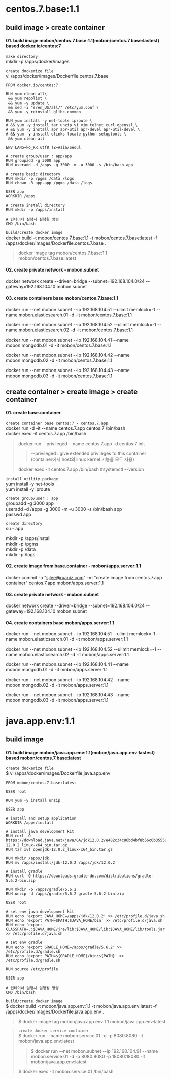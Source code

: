# centos.7.base:1.1

## build image > create container

#### 01. build image mobon/centos.7.base:1.1(mobon/centos.7.base:lastest) based docker.io/centos:7
`make directory`  
mkdir -p /apps/docker/images

`create dockerize file`  
vi /apps/docker/images/Dockerfile.centos.7.base 
```
FROM docker.io/centos:7

RUN yum clean all\
 && yum repolist \
 && yum -y update \
 && sed -i "s/en_US/all/" /etc/yum.conf \
 && yum -y reinstall glibc-common

RUN yum install -y net-tools iproute \
# && yum -y install tar unzip vi vim telnet curl openssl \
# && yum -y install apr apr-util apr-devel apr-util-devel \
# && yum -y install elinks locate python-setuptools \
 && yum clean all

ENV LANG=ko_KR.utf8 TZ=Asia/Seoul

# create group/user : app/app
RUN groupadd -g 3000 app
RUN useradd -d /apps -g 3000 -m -u 3000 -s /bin/bash app

# create basic directory 
RUN mkdir -p /pgms /data /logs
RUN chown -R app.app /pgms /data /logs

USER app
WORKDIR /apps

# create install directory 
RUN mkdir -p /apps/install

# 컨테이너 실행시 실행될 명령
CMD /bin/bash
```

`build/create docker image`  
docker build -t mobon/centos.7.base:1.1 -t mobon/centos.7.base:latest -f /apps/docker/images/Dockerfile.centos.7.base .
>docker image tag mobon/centos.7.base:1.1 mobon/centos.7.base:latest

#### 02. create private network - mobon.subnet
docker network create --driver=bridge --subnet=192.168.104.0/24 --gateway=192.168.104.10 mobon.subnet

#### 03. create containers base mobon/centos.7.base:1.1
docker run --net mobon.subnet --ip 192.168.104.51  --ulimit memlock=-1 --name mobon.elasticsearch.01 -d -it mobon/centos.7.base:1.1
 
docker run --net mobon.subnet --ip 192.168.104.52  --ulimit memlock=-1 --name mobon.elasticsearch.02 -d -it mobon/centos.7.base:1.1
 
docker run --net mobon.subnet --ip 192.168.104.41 --name mobon.mongodb.01 -d -it mobon/centos.7.base:1.1
 
docker run --net mobon.subnet --ip 192.168.104.42 --name mobon.mongodb.02 -d -it mobon/centos.7.base:1.1
 
docker run --net mobon.subnet --ip 192.168.104.43 --name mobon.mongodb.03 -d -it mobon/centos.7.base:1.1
 
## create container > create image > create container

#### 01. create base.container

`create container base centos:7 - centos.7.app`  
docker run -d -it --name centos.7.app centos:7 /bin/bash  
docker exec -it  centos.7.app  /bin/bash

> docker run --privileged --name centos.7.app -d centos:7 init  
>>--privileged
>: give extended privileges to this container
(container에서 host의 linux kernel 기능을 모두 사용)
>
>docker exec -it  centos.7.app  /bin/bash
>#systemctl --version

`install utility package`  
yum install -y net-tools  
yum install -y iproute

`create group/user : app`  
groupadd -g 3000 app  
useradd -d /apps -g 3000 -m -u 3000 -s /bin/bash app  
passwd app

`create directory`  
su - app

mkdir -p /apps/install  
mkdir -p /pgms  
mkdir -p /data  
mkdir -p /logs

#### 02. create image from base.container - mobon/apps.server:1.1
docker commit -a "sjlee@ruaniz.com" -m "create image from centos.7.app container" centos.7.app mobon/apps.server:1.1

#### 03. create private network - mobon.subnet
docker network create --driver=bridge --subnet=192.168.104.0/24 --gateway=192.168.104.10 mobon.subnet

#### 04. create containers base mobon/apps.server:1.1
docker run --net mobon.subnet --ip 192.168.104.51  --ulimit memlock=-1 --name mobon.elasticsearch.01 -d -it mobon/apps.server:1.1
 
docker run --net mobon.subnet --ip 192.168.104.52  --ulimit memlock=-1 --name mobon.elasticsearch.02 -d -it mobon/apps.server:1.1
 
docker run --net mobon.subnet --ip 192.168.104.41 --name mobon.mongodb.01 -d -it mobon/apps.server:1.1
 
docker run --net mobon.subnet --ip 192.168.104.42 --name mobon.mongodb.02 -d -it mobon/apps.server:1.1
 
docker run --net mobon.subnet --ip 192.168.104.43 --name mobon.mongodb.03 -d -it mobon/apps.server:1.1
 

# java.app.env:1.1

## build image

#### 01. build image mobon/java.app.env:1.1(mobon/java.app.env:lastest) based mobon/centos.7.base:latest

`create dockerize file`  
$ vi /apps/docker/images/Dockerfile.java.app.env
```
FROM mobon/centos.7.base:latest

USER root

RUN yum -y install unzip

USER app

# install and setup application
WORKDIR /apps/install

# install java development kit
RUN curl -O https://download.java.net/java/GA/jdk12.0.2/e482c34c86bd4bf8b56c0b35558996b9/10/GPL/openjdk-12.0.2_linux-x64_bin.tar.gz
RUN tar xvf openjdk-12.0.2_linux-x64_bin.tar.gz

RUN mkdir /apps/jdk
RUN mv /apps/install/jdk-12.0.2 /apps/jdk/12.0.2

# install gradle
RUN curl -O https://downloads.gradle-dn.com/distributions/gradle-5.6.2-bin.zip

RUN mkdir -p /apps/gradle/5.6.2
RUN unzip -d /apps/gradle/5.6.2 gradle-5.6.2-bin.zip

USER root

# set env java development kit
RUN echo 'export JAVA_HOME=/apps/jdk/12.0.2' >> /etc/profile.d/java.sh
RUN echo 'export PATH=$PATH:$JAVA_HOME/bin' >> /etc/profile.d/java.sh
RUN echo 'export CLASSPATH=.:$JAVA_HOME/jre/lib:$JAVA_HOME/lib:$JAVA_HOME/lib/tools.jar' >> /etc/profile.d/java.sh

# set env gradle
RUN echo 'export GRADLE_HOME=/apps/gradle/5.6.2' >> /etc/profile.d/gradle.sh
RUN echo 'export PATH=${GRADLE_HOME}/bin:${PATH}' >> /etc/profile.d/gradle.sh

RUN source /etc/profile

USER app

# 컨테이너 실행시 실행될 명령
CMD /bin/bash
```

`build/create docker image`  
$ docker build -t mobon/java.app.env:1.1 -t mobon/java.app.env:latest -f /apps/docker/images/Dockerfile.java.app.env .
>$ docker image tag mobon/java.app.env:1.1 mobon/java.app.env:latest

>`create docker service container`  
>$ docker run --name mobon.service.01 -d -p 8080:8080 -it mobon/java.app.env:latest 
>>$ docker run --net mobon.subnet --ip 192.168.104.91 --name mobon.service.01 -d -p 8080:8080 -p 18080:18080 -it mobon/java.app.env:latest
>
>$ docker exec -it mobon.service.01 /bin/bash
